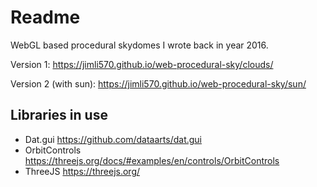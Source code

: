 # Readme

WebGL based procedural skydomes I wrote back in year 2016.

Version 1: <https://jimli570.github.io/web-procedural-sky/clouds/>

Version 2 (with sun): <https://jimli570.github.io/web-procedural-sky/sun/>

## Libraries in use

- Dat.gui <https://github.com/dataarts/dat.gui>
- OrbitControls <https://threejs.org/docs/#examples/en/controls/OrbitControls>
- ThreeJS <https://threejs.org/>
